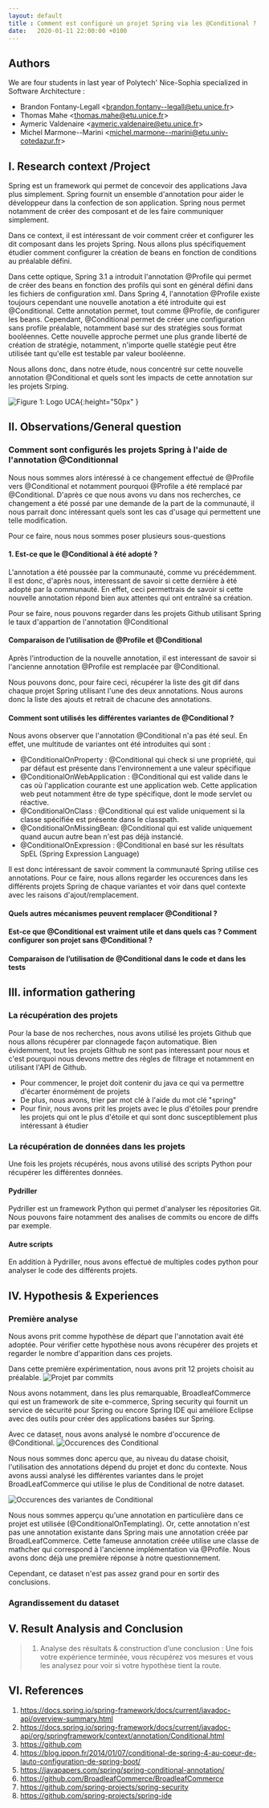 ```yaml
---
layout: default
title : Comment est configuré un projet Spring via les @Conditional ?
date:   2020-01-11 22:00:00 +0100
---
```


## Authors

We are four students in last year of Polytech' Nice-Sophia specialized in Software Architecture :

* Brandon Fontany-Legall &lt;brandon.fontany--legall@etu.unice.fr&gt;
* Thomas Mahe &lt;thomas.mahe@etu.unice.fr&gt;
* Aymeric Valdenaire &lt;aymeric.valdenaire@etu.unice.fr&gt;
* Michel Marmone--Marini &lt;michel.marmone--marini@etu.univ-cotedazur.fr&gt;

## I. Research context /Project

Spring est un framework qui permet de concevoir des applications Java plus simplement. Spring fournit un ensemble d'annotation pour aider le développeur dans la confection de son application. 
Spring nous permet notamment de créer des composant et de les faire communiquer simplement. 

Dans ce context, il est intéressant de voir comment créer et configurer les dit composant dans les projets Spring. 
Nous allons plus spécifiquement étudier comment configurer la création de beans en fonction de conditions au préalable défini.

Dans cette optique, Spring 3.1 a introduit l'annotation @Profile qui permet de créer des beans en fonction des profils qui sont en général défini dans les fichiers de configuration xml.
Dans Spring 4, l'annotation @Profile existe toujours cependant une nouvelle anotation a été introduite qui est @Conditional. Cette annotation permet, tout comme @Profile, de configurer les beans. 
Cependant, @Conditional permet de créer une configuration sans profile préalable, notamment basé sur des stratégies sous format booléennes. Cette nouvelle approche permet une plus grande liberté de création de stratégie, notamment, n'importe quelle statégie peut être utilisée tant qu'elle est testable par valeur booléenne.

Nous allons donc, dans notre étude, nous concentré sur cette nouvelle annotation @Conditional et quels sont les impacts de cette annotation sur les projets Srping.

![Figure 1: Logo UCA](../assets/model/UCAlogoQlarge.png){:height="50px" }


## II. Observations/General question
### Comment sont configurés les projets Spring à l'aide de l'annotation @Conditionnal

Nous nous sommes alors intéressé à ce changement effectué de @Profile vers @Conditional et notamment pourquoi @Profile a été remplacé par @Conditional.
D'après ce que nous avons vu dans nos recherches, ce changement a été possé par une demande de la part de la communauté, il nous parrait donc intéressant quels sont les cas d'usage qui permettent une telle modification.

Pour ce faire, nous nous sommes poser plusieurs sous-questions 

#### 1. Est-ce que le @Conditional à été adopté ?

L'annotation a été poussée par la communauté, comme vu précédemment. 
Il est donc, d'après nous, interessant de savoir si cette dernière à été adopté par la communauté.
En effet, ceci permettrais de savoir si cette nouvelle annotation répond bien aux attentes qui ont entraîné sa création.

Pour se faire, nous pouvons regarder dans les projets Github utilisant Spring le taux d'appartion de l'annotation @Conditional

#### Comparaison de l’utilisation de @Profile et @Conditional

Après l'introduction de la nouvelle annotation, il est interessant de savoir si l'ancienne annotation @Profile est remplacée par @Conditional.

Nous pouvons donc, pour faire ceci, récupérer la liste des git dif dans chaque projet Spring utilisant l'une des deux annotations.
Nous aurons donc la liste des ajouts et retrait de chacune des annotations.

#### Comment sont utilisés les différentes variantes de @Conditional ?

Nous avons observer que l'annotation @Conditional n'a pas été seul. 
En effet, une multitude de variantes ont été introduites qui sont :
- @ConditionalOnProperty : @Conditional qui check si une propriété, qui par défaut est présente dans l'environnement a une valeur spécifique
- @ConditionalOnWebApplication : @Conditional qui est valide dans le cas où l'application courante est une application web. Cette application web peut notamment être de type spécifique, dont le mode servlet ou réactive.
- @ConditionalOnClass : @Conditional qui est valide uniquement si la classe spécifiée est présente dans le classpath.
- @ConditionalOnMissingBean: @Conditional qui est valide uniquement quand aucun autre bean n'est pas déjà instancié.
- @ConditionalOnExpression : @Conditional en basé sur les résultats SpEL (Spring Expression Language)

Il est donc intéressant de savoir comment la communauté Spring utilise ces annotations. 
Pour ce faire, nous allons regarder les occurences dans les différents projets Spring de chaque variantes et voir dans quel contexte avec les raisons d'ajout/remplacement.

#### Quels autres mécanismes peuvent remplacer @Conditional ?

#### Est-ce que @Conditional est vraiment utile et dans quels cas ?  Comment configurer son projet sans @Conditional ?

#### Comparaison de l’utilisation de @Conditional dans le code et dans les tests


## III. information gathering

### La récupération des projets
Pour la base de nos recherches, nous avons utilisé les projets Github que nous allons récupérer par clonnagede façon automatique.
Bien évidemment, tout les projets Github ne sont pas interessant pour nous et c'est pourquoi nous devons mettre des règles de filtrage et notamment en utilisant l'API de Github.
- Pour commencer, le projet doit contenir du java ce qui va permettre d'écarter énormément de projets
- De plus, nous avons, trier par mot clé à l'aide du mot clé "spring"
- Pour finir, nous avons prit les projets avec le plus d'étoiles pour prendre les projets qui ont le plus d'étoile et qui sont donc susceptiblement plus intéressant à étudier

### La récupération de données dans les projets
Une fois les projets récupérés, nous avons utilisé des scripts Python pour récupérer les différentes données.

#### Pydriller
Pydriller est un framework Python qui permet d'analyser les répositories Git.
Nous pouvons faire notamment des analises de commits ou encore de diffs par exemple.

#### Autre scripts
En addition à Pydriller, nous avons effectué de multiples codes python pour analyser le code des différents projets.

## IV. Hypothesis & Experiences

### Première analyse 
Nous avons prit comme hypothèse de départ que l'annotation avait été adoptée.
Pour vérifier cette hypothèse nous avons récupérer des projets et regarder le nombre d'apparition dans ces projets.

Dans cette première expérimentation, nous avons prit 12 projets choisit au préalable. 
![Projet par commits](./assets/projectsByCommits.png)

Nous avons notamment, dans les plus remarquable, BroadleafCommerce qui est un framework de site e-commerce, Spring security qui fournit un service de sécurité pour Spring ou encore Spring IDE qui améliore Eclipse avec des outils pour créer des applications basées sur Spring.

Avec ce dataset, nous avons analysé le nombre d'occurence de @Conditional. 
![Occurences des Conditional](./assets/firstProjectsConditionalOccurences.png)

Nous nous sommes donc apercu que, au niveau du datase choisit, l'utilisation des annotations dépend du projet et donc du contexte.
Nous avons aussi analysé les différentes variantes dans le projet BroadLeafCommerce qui utilise le plus de Conditional de notre dataset.

![Occurences des variantes de Conditional](./assets/firstProjectsConditionalVariants.png)

Nous nous sommes apperçu qu'une annotation en particulière dans ce projet est utilisée (@ConditionalOnTemplating).
Or, cette annotation n'est pas une annotation existante dans Spring mais une annotation créée par BroadLeafCommerce.
Cette fameuse annotation créée utilise une classe de mathcher qui correspond à l'ancienne implémentation via @Profile.
Nous avons donc déjà une première réponse à notre questionnement.

Cependant, ce dataset n'est pas assez grand pour en sortir des conclusions.

### Agrandissement du dataset
 

## V. Result Analysis and Conclusion

> 1. Analyse des résultats & construction d’une conclusion : Une fois votre expérience terminée, vous récupérez vos mesures et vous les analysez pour voir si votre hypothèse tient la route. 

## VI. References

1. https://docs.spring.io/spring-framework/docs/current/javadoc-api/overview-summary.html
2. https://docs.spring.io/spring-framework/docs/current/javadoc-api/org/springframework/context/annotation/Conditional.html 
3. https://github.com
4. https://blog.ippon.fr/2014/01/07/conditional-de-spring-4-au-coeur-de-lauto-configuration-de-spring-boot/
5. https://javapapers.com/spring/spring-conditional-annotation/ 
6. https://github.com/BroadleafCommerce/BroadleafCommerce
7. https://github.com/spring-projects/spring-security
8. https://github.com/spring-projects/spring-ide

